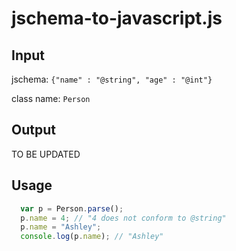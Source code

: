 # jschema-to-javascript.js

## Input

jschema: `{"name" : "@string", "age" : "@int"}`

class name: `Person`

## Output
TO BE UPDATED

## Usage
```javascript
  var p = Person.parse();
  p.name = 4; // "4 does not conform to @string"
  p.name = "Ashley";
  console.log(p.name); // "Ashley"
```
